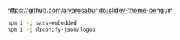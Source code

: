 https://github.com/alvarosaburido/slidev-theme-penguin

```bash
npm i -g sass-embedded
npm i -g @iconify-json/logos
```